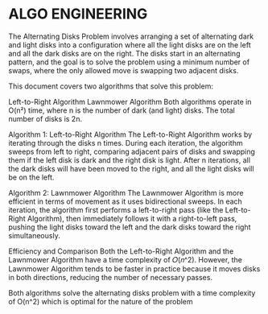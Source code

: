 # ALGO ENGINEERING
 
The Alternating Disks Problem involves arranging a set of alternating dark and light disks into a configuration where all the light disks are on the left and all the dark disks are on the right. The disks start in an alternating pattern, and the goal is to solve the problem using a minimum number of swaps, where the only allowed move is swapping two adjacent disks.

This document covers two algorithms that solve this problem:

Left-to-Right Algorithm 
Lawnmower Algorithm
Both algorithms operate in O(n²) time, where n is the number of dark (and light) disks. The total number of disks is 2n.



Algorithm 1: Left-to-Right Algorithm
The Left-to-Right Algorithm works by iterating through the disks n times. During each iteration, the algorithm sweeps from left to right, comparing adjacent pairs of disks and swapping them if the left disk is dark and the right disk is light. After n iterations, all the dark disks will have been moved to the right, and all the light disks will be on the left.

Algorithm 2: Lawnmower Algorithm
The Lawnmower Algorithm is more efficient in terms of movement as it uses bidirectional sweeps. In each iteration, the algorithm first performs a left-to-right pass (like the Left-to-Right Algorithm), then immediately follows it with a right-to-left pass, pushing the light disks toward the left and the dark disks toward the right simultaneously.


Efficiency and Comparison
Both the Left-to-Right Algorithm and the Lawnmower Algorithm have a time complexity of 
𝑂(𝑛^2). However, the Lawnmower Algorithm tends to be faster in practice because it moves disks in both directions, reducing the number of necessary passes.

Both algorithms solve the alternating disks problem with a time complexity of O(n^2) which is optimal for the nature of the problem
